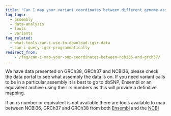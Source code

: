 ```yaml
---
title: "Can I map your variant coordinates between different genome assemblies?"
faq_tags:
  - assembly
  - data-analysis
  - tools
  - variants
faq_related:
  - what-tools-can-i-use-to-download-igsr-data
  - can-i-query-igsr-programmatically
redirect_from:
    - /faq/can-i-map-your-snp-coordinates-between-ncbi36-and-grch37/
---
```


We have data presented on GRCh38, GRCh37 and NCBI36, please check the data portal to see what assembly the data is on. If you need variant calls to be in a particular assembly it is best to go to dbSNP, Ensembl or an equivalent archive using their rs numbers as this will provide a definitive mapping.

If an rs number or equivalent is not available there are tools available to map between NCBI36, GRCh37 and GRCh38 from both [Ensembl](http://www.ensembl.org/Homo_sapiens/Tools/AssemblyConverter) and the [NCBI](http://www.ncbi.nlm.nih.gov/genome/tools/remap)
